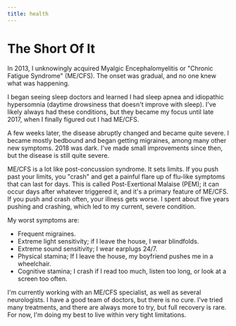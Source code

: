 ```yaml
---
title: health
---
```


# The Short Of It
 
In 2013, I unknowingly acquired Myalgic Encephalomyelitis or "Chronic Fatigue Syndrome" (ME/CFS). The onset was gradual, and no one knew what was happening.

I began seeing sleep doctors and learned I had sleep apnea and idiopathic hypersomnia (daytime drowsiness that doesn't improve with sleep). I've likely always had these conditions, but they became my focus until late 2017, when I finally figured out I had ME/CFS. 

A few weeks later, the disease abruptly changed and became quite severe. I became mostly bedbound and began getting migraines, among many other new symptoms. 2018 was dark. I've made small improvements since then, but the disease is still quite severe.

ME/CFS is a lot like post-concussion syndrome. It sets limits. If you push past your limits, you "crash" and get a painful flare up of flu-like symptoms that can last for days. This is called Post-Exertional Malaise (PEM); it can occur days after whatever triggered it, and it's a primary feature of ME/CFS. If you push and crash often, your illness gets worse. I spent about five years pushing and crashing, which led to my current, severe condition.

My worst symptoms are: 
- Frequent migraines.
- Extreme light sensitivity; if I leave the house, I wear blindfolds.
- Extreme sound sensitivity; I wear earplugs 24/7.
- Physical stamina; If I leave the house, my boyfriend pushes me in a wheelchair.
- Cognitive stamina; I crash if I read too much, listen too long, or look at a screen too often. 

I'm currently working with an ME/CFS specialist, as well as several neurologists. I have a good team of doctors, but there is no cure. I've tried many treatments, and there are always more to try, but full recovery is rare. For now, I'm doing my best to live within very tight limitations.